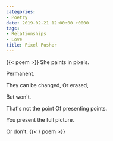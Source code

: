 ```yaml
---
categories:
- Poetry
date: 2019-02-21 12:00:00 +0000
tags:
- Relationships
- Love
title: Pixel Pusher
---
```

{{< poem >}}
She paints in pixels.

Permanent.

They can be changed,
Or erased, 

But won't.

That's not the point
Of presenting points.

You present the full picture.

Or don't.
{{< / poem >}}